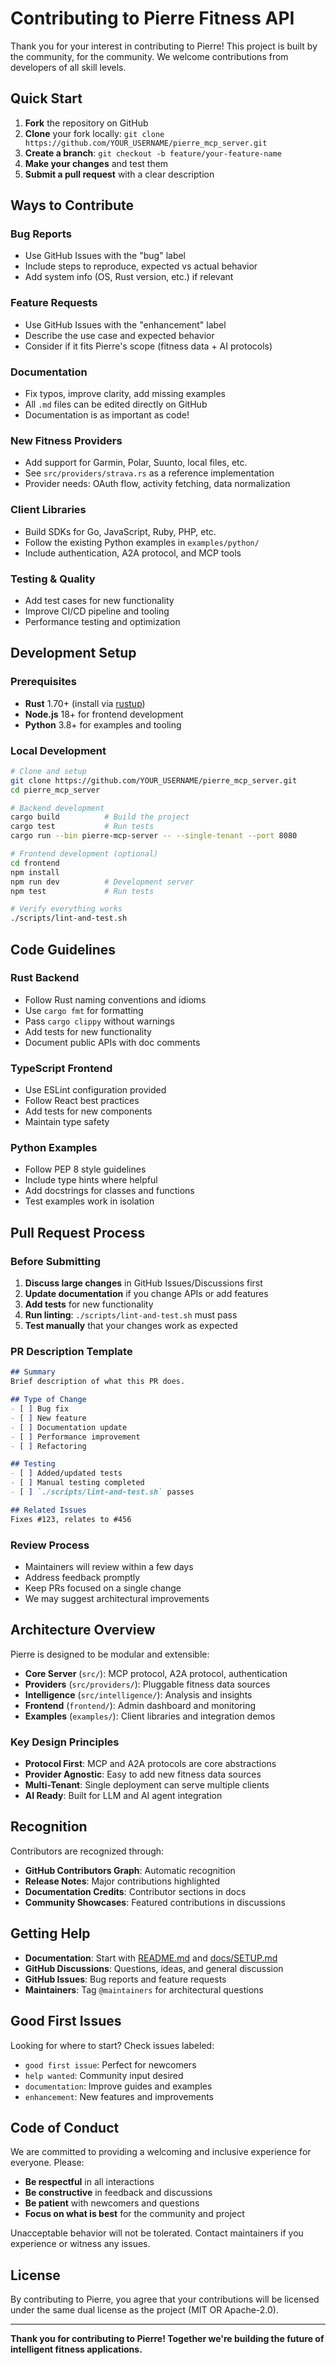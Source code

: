 # Contributing to Pierre Fitness API

Thank you for your interest in contributing to Pierre! This project is built by the community, for the community. We welcome contributions from developers of all skill levels.

## Quick Start

1. **Fork** the repository on GitHub
2. **Clone** your fork locally: `git clone https://github.com/YOUR_USERNAME/pierre_mcp_server.git`
3. **Create a branch**: `git checkout -b feature/your-feature-name`
4. **Make your changes** and test them
5. **Submit a pull request** with a clear description

## Ways to Contribute

### Bug Reports
- Use GitHub Issues with the "bug" label
- Include steps to reproduce, expected vs actual behavior
- Add system info (OS, Rust version, etc.) if relevant

### Feature Requests  
- Use GitHub Issues with the "enhancement" label
- Describe the use case and expected behavior
- Consider if it fits Pierre's scope (fitness data + AI protocols)

### Documentation
- Fix typos, improve clarity, add missing examples
- All `.md` files can be edited directly on GitHub
- Documentation is as important as code!

### New Fitness Providers
- Add support for Garmin, Polar, Suunto, local files, etc.
- See `src/providers/strava.rs` as a reference implementation
- Provider needs: OAuth flow, activity fetching, data normalization

### Client Libraries
- Build SDKs for Go, JavaScript, Ruby, PHP, etc.
- Follow the existing Python examples in `examples/python/`
- Include authentication, A2A protocol, and MCP tools

### Testing & Quality
- Add test cases for new functionality
- Improve CI/CD pipeline and tooling
- Performance testing and optimization

## Development Setup

### Prerequisites
- **Rust** 1.70+ (install via [rustup](https://rustup.rs/))
- **Node.js** 18+ for frontend development
- **Python** 3.8+ for examples and tooling

### Local Development
```bash
# Clone and setup
git clone https://github.com/YOUR_USERNAME/pierre_mcp_server.git
cd pierre_mcp_server

# Backend development
cargo build          # Build the project
cargo test           # Run tests
cargo run --bin pierre-mcp-server -- --single-tenant --port 8080

# Frontend development (optional)
cd frontend
npm install
npm run dev          # Development server
npm test             # Run tests

# Verify everything works
./scripts/lint-and-test.sh
```

## Code Guidelines

### Rust Backend
- Follow Rust naming conventions and idioms
- Use `cargo fmt` for formatting
- Pass `cargo clippy` without warnings
- Add tests for new functionality
- Document public APIs with doc comments

### TypeScript Frontend
- Use ESLint configuration provided
- Follow React best practices
- Add tests for new components
- Maintain type safety

### Python Examples
- Follow PEP 8 style guidelines
- Include type hints where helpful  
- Add docstrings for classes and functions
- Test examples work in isolation

## Pull Request Process

### Before Submitting
1. **Discuss large changes** in GitHub Issues/Discussions first
2. **Update documentation** if you change APIs or add features
3. **Add tests** for new functionality  
4. **Run linting**: `./scripts/lint-and-test.sh` must pass
5. **Test manually** that your changes work as expected

### PR Description Template
```markdown
## Summary
Brief description of what this PR does.

## Type of Change
- [ ] Bug fix
- [ ] New feature  
- [ ] Documentation update
- [ ] Performance improvement
- [ ] Refactoring

## Testing
- [ ] Added/updated tests
- [ ] Manual testing completed
- [ ] `./scripts/lint-and-test.sh` passes

## Related Issues
Fixes #123, relates to #456
```

### Review Process
- Maintainers will review within a few days
- Address feedback promptly
- Keep PRs focused on a single change
- We may suggest architectural improvements

## Architecture Overview

Pierre is designed to be modular and extensible:

- **Core Server** (`src/`): MCP protocol, A2A protocol, authentication
- **Providers** (`src/providers/`): Pluggable fitness data sources
- **Intelligence** (`src/intelligence/`): Analysis and insights
- **Frontend** (`frontend/`): Admin dashboard and monitoring
- **Examples** (`examples/`): Client libraries and integration demos

### Key Design Principles
- **Protocol First**: MCP and A2A protocols are core abstractions
- **Provider Agnostic**: Easy to add new fitness data sources
- **Multi-Tenant**: Single deployment can serve multiple clients
- **AI Ready**: Built for LLM and AI agent integration

## Recognition

Contributors are recognized through:
- **GitHub Contributors Graph**: Automatic recognition
- **Release Notes**: Major contributions highlighted  
- **Documentation Credits**: Contributor sections in docs
- **Community Showcases**: Featured contributions in discussions

## Getting Help

- **Documentation**: Start with [README.md](README.md) and [docs/SETUP.md](docs/SETUP.md)
- **GitHub Discussions**: Questions, ideas, and general discussion
- **GitHub Issues**: Bug reports and feature requests
- **Maintainers**: Tag `@maintainers` for architectural questions

## Good First Issues

Looking for where to start? Check issues labeled:
- `good first issue`: Perfect for newcomers
- `help wanted`: Community input desired
- `documentation`: Improve guides and examples
- `enhancement`: New features and improvements

## Code of Conduct

We are committed to providing a welcoming and inclusive experience for everyone. Please:

- **Be respectful** in all interactions
- **Be constructive** in feedback and discussions  
- **Be patient** with newcomers and questions
- **Focus on what is best** for the community and project

Unacceptable behavior will not be tolerated. Contact maintainers if you experience or witness any issues.

## License

By contributing to Pierre, you agree that your contributions will be licensed under the same dual license as the project (MIT OR Apache-2.0).

---

**Thank you for contributing to Pierre! Together we're building the future of intelligent fitness applications.**